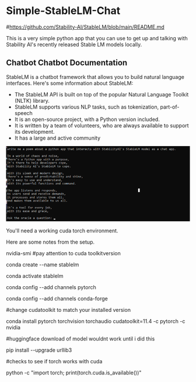 # Simple-StableLM-Chat


#https://github.com/Stability-AI/StableLM/blob/main/README.md


This is a very simple python app that you can use to get up and talking with Stability AI's recently released Stable LM models locally.



Chatbot Chatbot Documentation
---------------

StableLM is a chatbot framework that allows you to build natural language interfaces. Here's some information about StableLM:

* The StableLM API is built on top of the popular Natural Language Toolkit (NLTK) library.
* StableLM supports various NLP tasks, such as tokenization, part-of-speech
* It is an open-source project, with a Python version included.
* It is written by a team of volunteers, who are always available to support its development.
* It has a large and active community


![Working](https://github.com/astrobleem/Simple-StableLM-Chat/blob/c48523ebf1e942e33cce2ca434c368a57a8f798f/stablepoem.png)

You'll need a working cuda torch environment.



Here are some notes from the setup.


nvidia-smi
#pay attention to cuda toolkitversion

conda create --name stablelm

conda activate stablelm


conda config --add channels pytorch

conda config --add channels conda-forge


#change cudatoolkit to match your installed version

conda install pytorch torchvision torchaudio cudatoolkit=11.4 -c pytorch -c nvidia

#huggingface download of model wouldnt work until i did this

pip install --upgrade urllib3

#checks to see if torch works with cuda

python -c "import torch; print(torch.cuda.is_available())"

